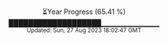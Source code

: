 <p align="center">
⏳Year Progress (65.41 %) <br>
███████████████████▁▁▁▁▁▁▁▁▁▁▁ <br>
<sub>Updated: Sun, 27 Aug 2023 18:02:47 GMT</sub>
</p>

